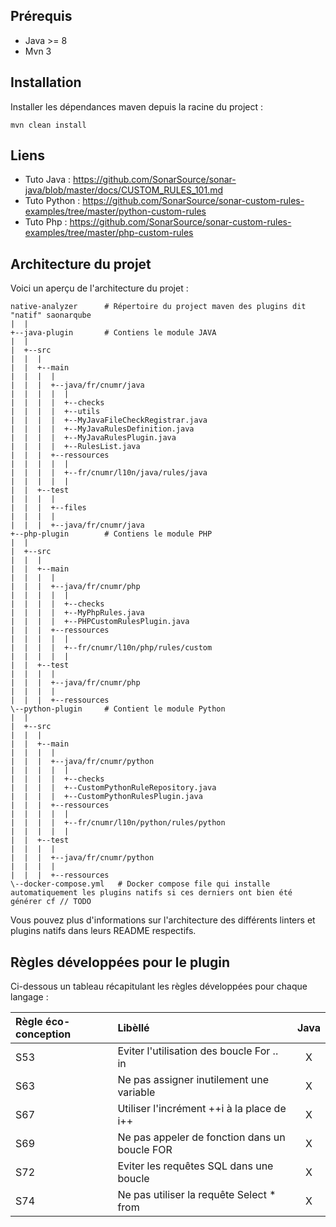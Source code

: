 ## Prérequis

- Java >= 8
- Mvn 3

## Installation
Installer les dépendances maven depuis la racine du project :

`mvn clean install`

## Liens
- Tuto Java : https://github.com/SonarSource/sonar-java/blob/master/docs/CUSTOM_RULES_101.md
- Tuto Python : https://github.com/SonarSource/sonar-custom-rules-examples/tree/master/python-custom-rules
- Tuto Php : https://github.com/SonarSource/sonar-custom-rules-examples/tree/master/php-custom-rules

## Architecture du projet
Voici un aperçu de l'architecture du projet :
```
native-analyzer      # Répertoire du project maven des plugins dit "natif" saonarqube
|  |
+--java-plugin       # Contiens le module JAVA
|  |
|  +--src
|  |  |
|  |  +--main
|  |  |  |
|  |  |  +--java/fr/cnumr/java
|  |  |  |  |
|  |  |  |  +--checks
|  |  |  |  +--utils
|  |  |  |  +--MyJavaFileCheckRegistrar.java
|  |  |  |  +--MyJavaRulesDefinition.java
|  |  |  |  +--MyJavaRulesPlugin.java
|  |  |  |  +--RulesList.java
|  |  |  +--ressources
|  |  |  |  |
|  |  |  |  +--fr/cnumr/l10n/java/rules/java
|  |  |  |  |
|  |  +--test
|  |  |  |
|  |  |  +--files
|  |  |  |
|  |  |  +--java/fr/cnumr/java
+--php-plugin        # Contiens le module PHP
|  |
|  +--src
|  |  |
|  |  +--main
|  |  |  |
|  |  |  +--java/fr/cnumr/php
|  |  |  |  |
|  |  |  |  +--checks
|  |  |  |  +--MyPhpRules.java
|  |  |  |  +--PHPCustomRulesPlugin.java
|  |  |  +--ressources
|  |  |  |  |
|  |  |  |  +--fr/cnumr/l10n/php/rules/custom
|  |  |  |  |
|  |  +--test
|  |  |  |
|  |  |  +--java/fr/cnumr/php
|  |  |  |
|  |  |  +--ressources
\--python-plugin     # Contient le module Python
|  |
|  +--src
|  |  |
|  |  +--main
|  |  |  |
|  |  |  +--java/fr/cnumr/python
|  |  |  |  |
|  |  |  |  +--checks
|  |  |  |  +--CustomPythonRuleRepository.java
|  |  |  |  +--CustomPythonRulesPlugin.java
|  |  |  +--ressources
|  |  |  |  |
|  |  |  |  +--fr/cnumr/l10n/python/rules/python
|  |  |  |  |
|  |  +--test
|  |  |  |
|  |  |  +--java/fr/cnumr/python
|  |  |  |
|  |  |  +--ressources
\--docker-compose.yml   # Docker compose file qui installe automatiquement les plugins natifs si ces derniers ont bien été générer cf // TODO
```

Vous pouvez plus d'informations sur l'architecture des différents linters et plugins natifs dans leurs README respectifs.

## Règles développées pour le plugin

Ci-dessous un tableau récapitulant les règles développées pour chaque langage : 

| Règle éco-conception | Libèllé  | Java |
| :---|:---|:---:|
| S53     | Eviter l'utilisation des boucle For .. in        | X      |
| S63     | Ne pas assigner inutilement une variable       | X      |
| S67     | Utiliser l'incrément ++i à la place de i++       | X      |
| S69     | Ne pas appeler de fonction dans un boucle FOR       | X      |
| S72     | Eviter les requêtes SQL dans une boucle       | X      |
| S74   | Ne pas utiliser la requête Select * from      | X    |









